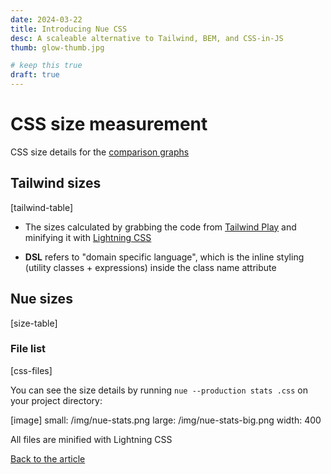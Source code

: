 ```yaml
---
date: 2024-03-22
title: Introducing Nue CSS
desc: A scaleable alternative to Tailwind, BEM, and CSS-in-JS
thumb: glow-thumb.jpg

# keep this true
draft: true
---
```



# CSS size measurement
CSS size details for the [comparison graphs](.#size-graphs)


## Tailwind sizes

[tailwind-table]

- The sizes calculated by grabbing the code from [Tailwind Play](//play.tailwindcss.com/) and minifying it with [Lightning CSS](//lightningcss.dev/)

- **DSL** refers to "domain specific language", which is the inline styling (utility classes + expressions) inside the class name attribute



## Nue sizes

[size-table]

### File list

[css-files]

You can see the size details by running `nue --production stats .css` on your project directory:

[image]
  small: /img/nue-stats.png
  large: /img/nue-stats-big.png
  width: 400

All files are minified with Lightning CSS


[Back to the article](.)
